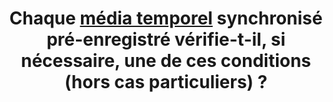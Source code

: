 ---
title: Chaque [média temporel](#media-temporel-type-son-video-et-synchronise) synchronisé pré-enregistré vérifie-t-il, si nécessaire, une de ces conditions (hors cas particuliers) ?
steps:
- Il existe une [transcription textuelle](#transcription-textuelle-media-temporel) accessible via un [lien ou bouton adjacent](#lien-ou-bouton-adjacent) ;
- Il existe une [transcription textuelle](#transcription-textuelle-media-temporel) adjacente clairement identifiable ;
- Il existe une [audiodescription](#audiodescription-synchronisee-media-temporel) synchronisée ;
- Il existe une version alternative avec une [audiodescription](#audiodescription-synchronisee-media-temporel) synchronisée accessible via un [lien ou bouton adjacent](#lien-ou-bouton-adjacent).
---